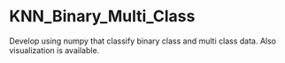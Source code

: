 # KNN_Binary_Multi_Class
Develop using numpy that classify binary class and multi class data. Also visualization is available.
